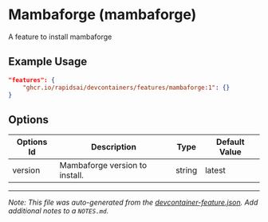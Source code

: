 
# Mambaforge (mambaforge)

A feature to install mambaforge

## Example Usage

```json
"features": {
    "ghcr.io/rapidsai/devcontainers/features/mambaforge:1": {}
}
```

## Options

| Options Id | Description | Type | Default Value |
|-----|-----|-----|-----|
| version | Mambaforge version to install. | string | latest |



---

_Note: This file was auto-generated from the [devcontainer-feature.json](https://github.com/rapidsai/devcontainers/blob/main/features/src/mambaforge/devcontainer-feature.json).  Add additional notes to a `NOTES.md`._
